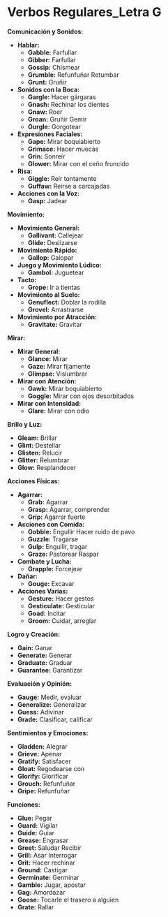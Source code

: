 # Verbos Regulares_Letra G



**Comunicación y Sonidos:**

*   **Hablar:**
    *   **Gabble:** Farfullar
    *   **Gibber:** Farfullar
    *   **Gossip:** Chismear
    *   **Grumble:** Refunfuñar   Retumbar
    *   **Grunt:** Gruñir
*   **Sonidos con la Boca:**
    *   **Gargle:** Hacer gárgaras
    *   **Gnash:** Rechinar los dientes
    *   **Gnaw:** Roer
    *   **Groan:** Gruñir   Gemir
    *   **Gurgle:** Gorgotear
*   **Expresiones Faciales:**
    *   **Gape:** Mirar boquiabierto
    *   **Grimace:** Hacer muecas
    *   **Grin:** Sonreír
    *   **Glower:** Mirar con el ceño fruncido
*   **Risa:**
    *   **Giggle:** Reír tontamente
    *   **Guffaw:** Reírse a carcajadas
*   **Acciones con la Voz:**
    *   **Gasp:** Jadear

**Movimiento:**

*   **Movimiento General:**
    *   **Gallivant:** Callejear
    *   **Glide:** Deslizarse
*   **Movimiento Rápido:**
    *   **Gallop:** Galopar
*   **Juego y Movimiento Lúdico:**
    *   **Gambol:** Juguetear
*   **Tacto:**
    *   **Grope:** Ir a tientas
*   **Movimiento al Suelo:**
    *   **Genuflect:** Doblar la rodilla
    *   **Grovel:** Arrastrarse
*   **Movimiento por Atracción:**
    *   **Gravitate:** Gravitar

**Mirar:**

*   **Mirar General:**
    *   **Glance:** Mirar
    *   **Gaze:** Mirar fijamente
    *   **Glimpse:** Vislumbrar
*   **Mirar con Atención:**
    *   **Gawk:** Mirar boquiabierto
    *   **Goggle:** Mirar con ojos desorbitados
*   **Mirar con Intensidad:**
    *   **Glare:** Mirar con odio

**Brillo y Luz:**

*   **Gleam:** Brillar
*   **Glint:** Destellar
*   **Glisten:** Relucir
*   **Glitter:** Relumbrar
*   **Glow:** Resplandecer

**Acciones Físicas:**

*   **Agarrar:**
    *   **Grab:** Agarrar
    *   **Grasp:** Agarrar, comprender
    *   **Grip:** Agarrar fuerte
*   **Acciones con Comida:**
    *   **Gobble:** Engullir   Hacer ruido de pavo
    *   **Guzzle:** Tragarse
    *   **Gulp:** Engullir, tragar
    *   **Graze:** Pastorear   Raspar
*   **Combate y Lucha:**
    *   **Grapple:** Forcejear
*   **Dañar:**
    *   **Gouge:** Excavar
*   **Acciones Varias:**
    *   **Gesture:** Hacer gestos
    *   **Gesticulate:** Gesticular
    *   **Goad:** Incitar
    *   **Groom:** Cuidar, arreglar

**Logro y Creación:**

*   **Gain:** Ganar
*   **Generate:** Generar
*   **Graduate:** Graduar
*   **Guarantee:** Garantizar

**Evaluación y Opinión:**

*   **Gauge:** Medir, evaluar
*   **Generalize:** Generalizar
*   **Guess:** Adivinar
*   **Grade:** Clasificar, calificar

**Sentimientos y Emociones:**

*   **Gladden:** Alegrar
*   **Grieve:** Apenar
*   **Gratify:** Satisfacer
*   **Gloat:** Regodearse con
*   **Glorify:** Glorificar
*   **Grouch:** Refunfuñar
*   **Gripe:** Refunfuñar

**Funciones:**

*   **Glue:** Pegar
*   **Guard:** Vigilar
*   **Guide:** Guiar
*   **Grease:** Engrasar
*   **Greet:** Saludar   Recibir
*   **Grill:** Asar   Interrogar
*   **Grit:** Hacer rechinar
*   **Ground:** Castigar
*   **Germinate:** Germinar
*   **Gamble:** Jugar, apostar
*   **Gag:** Amordazar
*   **Goose:** Tocarle el trasero a alguien
*   **Grate:** Rallar


